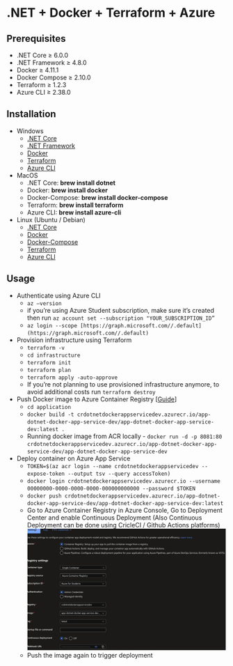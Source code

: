 # .NET + Docker + Terraform + Azure

## **Prerequisites**

- .NET Core ≥ 6.0.0
- .NET Framework ≥ 4.8.0
- Docker ≥ 4.11.1
- Docker Compose ≥ 2.10.0
- Terraform ≥ 1.2.3
- Azure CLI ≥ 2.38.0

## **Installation**

- Windows
  - [.NET Core](https://dotnet.microsoft.com/en-us/download/dotnet/thank-you/sdk-6.0.403-windows-x64-installer)
  - [.NET Framework](https://dotnet.microsoft.com/en-us/download/dotnet-framework/net481)
  - [Docker](https://desktop.docker.com/win/main/amd64/Docker%20Desktop%20Installer.exe)
  - [Terraform](https://developer.hashicorp.com/terraform/tutorials/aws-get-started/install-cli)
  - [Azure CLI](https://aka.ms/installazurecliwindows)
- MacOS
  - .NET Core: **brew install dotnet**
  - Docker: **brew install docker**
  - Docker-Compose: **brew install docker-compose**
  - Terraform: **brew install terraform**
  - Azure CLI: **brew install azure-cli**
- Linux (Ubuntu / Debian)
  - [.NET Core](https://learn.microsoft.com/en-us/dotnet/core/install/linux-ubuntu#1604)
  - [Docker](https://www.digitalocean.com/community/tutorials/how-to-install-and-use-docker-on-ubuntu-16-04)
  - [Docker-Compose](https://www.digitalocean.com/community/tutorials/how-to-install-docker-compose-on-ubuntu-16-04)
  - [Terraform](https://developer.hashicorp.com/terraform/cli/install/apt)
  - [Azure CLI](https://learn.microsoft.com/en-us/cli/azure/install-azure-cli-linux?pivots=apt)

## **Usage**

- Authenticate using Azure CLI
  - `az —version`
  - if you’re using Azure Student subscription, make sure it’s created then run `az account set --subscription "YOUR_SUBSCRIPTION_ID”`
  - `az login --scope [https://graph.microsoft.com//.default](https://graph.microsoft.com//.default)`
- Provision infrastructure using Terraform
  - `terraform -v`
  - `cd infrastructure`
  - `terraform init`
  - `terraform plan`
  - `terraform apply -auto-approve`
  - If you’re not planning to use provisioned infrastructure anymore, to avoid additional costs run `terraform destroy`
- Push Docker image to Azure Container Registry [[Guide](https://circleci.com/blog/deploy-dockerized-dotnet-core-to-azure/)]
  - `cd application`
  - `docker build -t crdotnetdockerappservicedev.azurecr.io/app-dotnet-docker-app-service-dev/app-dotnet-docker-app-service-dev:latest .`
  - Running docker image from ACR locally - `docker run -d -p 8081:80 crdotnetdockerappservicedev.azurecr.io/app-dotnet-docker-app-service-dev/app-dotnet-docker-app-service-dev`
- Deploy container on Azure App Service
  - `TOKEN=$(az acr login --name crdotnetdockerappservicedev --expose-token --output tsv --query accessToken)`
  - `docker login crdotnetdockerappservicedev.azurecr.io --username 00000000-0000-0000-0000-000000000000 --password $TOKEN`
  - `docker push crdotnetdockerappservicedev.azurecr.io/app-dotnet-docker-app-service-dev/app-dotnet-docker-app-service-dev:latest`
  - Go to Azure Container Registry in Azure Console, Go to Deployment Center and enable Continuous Deployment (Also Continuous Deployment can be done using CricleCI / Github Actions platforms)
    ![Untitled](assets/Untitled.png)
  - Push the image again to trigger deployment
